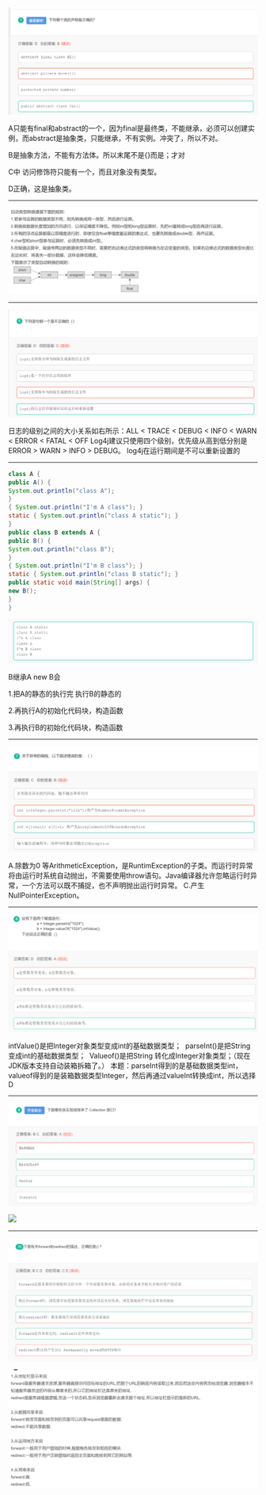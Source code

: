 

![1539179606637](图片\1539179606637.png)

A只能有final和abstract的一个，因为final是最终类，不能继承，必须可以创建实例，而abstract是抽象类，只能继承，不有实例。冲突了，所以不对。

B是抽象方法，不能有方法体。所以末尾不是{}而是；才对

C中 访问修饰符只能有一个，而且对象没有类型。

D正确，这是抽象类。

-----------

![1539179639806](图片\1539179639806.png)

----

![1539179668591](图片\1539179668591.png)

日志的级别之间的大小关系如右所示：ALL < TRACE < DEBUG < INFO < WARN < ERROR < FATAL < OFF Log4j建议只使用四个级别，优先级从高到低分别是 ERROR > WARN > INFO > DEBUG。 log4j在运行期间是不可以重新设置的

------

```java
class A {
public A() {
System.out.println("class A");
}
{ System.out.println("I'm A class"); }
static { System.out.println("class A static"); }
}
public class B extends A {
public B() {
System.out.println("class B");
}
{ System.out.println("I'm B class"); }
static { System.out.println("class B static"); }
public static void main(String[] args) {
new B();
} 
}
```

![1539179779460](图片\1539179779460.png)

B继承A  new B会

1.把A的静态的执行完 执行B的静态的

2.再执行A的初始化代码块，构造函数

3.再执行B的初始化代码块，构造函数

-----

![1539179804965](图片\1539179804965.png)

A.除数为0 等ArithmeticException，是RuntimException的子类。而运行时异常将由运行时系统自动抛出，不需要使用throw语句。Java编译器允许忽略运行时异常，一个方法可以既不捕捉，也不声明抛出运行时异常。
C.产生NullPointerException。

---

![1539179879038](图片\1539179879038.png)

intValue()是把Integer对象类型变成int的基础数据类型；  parseInt()是把String 变成int的基础数据类型；  Valueof()是把String 转化成Integer对象类型；（现在JDK版本支持自动装箱拆箱了。） 本题：parseInt得到的是基础数据类型int，valueof得到的是装箱数据类型Integer，然后再通过valueInt转换成int，所以选择D 

----

![1539180155805](图片\1539180155805.png)

![](https://uploadfiles.nowcoder.net/images/20170214/2193220_1487038875892_072774B6B658B3603E1AA7198722775C)

----

![1539180314892](图片\1539180314892.png)

![1539180328461](图片\1539180328461.png)